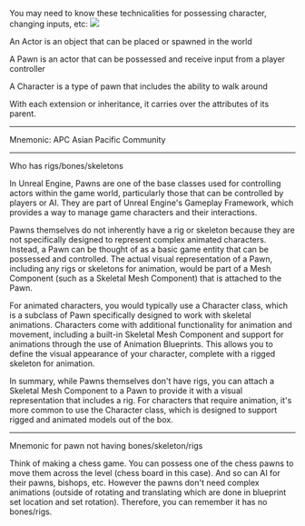 
You may need to know these technicalities for possessing character, changing inputs, etc:
![](https://i.imgur.com/l4eZHVd.png)


An Actor is an object that can be placed or spawned in the world

A Pawn is an actor that can be possessed and receive input from a player controller

A Character is a type of pawn that includes the ability to walk around

With each extension or inheritance, it carries over the attributes of its parent.

---

Mnemonic: APC
Asian Pacific Community

---

Who has rigs/bones/skeletons

In Unreal Engine, Pawns are one of the base classes used for controlling actors within the game world, particularly those that can be controlled by players or AI. They are part of Unreal Engine's Gameplay Framework, which provides a way to manage game characters and their interactions.

Pawns themselves do not inherently have a rig or skeleton because they are not specifically designed to represent complex animated characters. Instead, a Pawn can be thought of as a basic game entity that can be possessed and controlled. The actual visual representation of a Pawn, including any rigs or skeletons for animation, would be part of a Mesh Component (such as a Skeletal Mesh Component) that is attached to the Pawn.

For animated characters, you would typically use a Character class, which is a subclass of Pawn specifically designed to work with skeletal animations. Characters come with additional functionality for animation and movement, including a built-in Skeletal Mesh Component and support for animations through the use of Animation Blueprints. This allows you to define the visual appearance of your character, complete with a rigged skeleton for animation.

In summary, while Pawns themselves don't have rigs, you can attach a Skeletal Mesh Component to a Pawn to provide it with a visual representation that includes a rig. For characters that require animation, it's more common to use the Character class, which is designed to support rigged and animated models out of the box.

---

Mnemonic for pawn not having bones/skeleton/rigs

Think of making a chess game. You can possess one of the chess pawns to move them across the level (chess board in this case). And so can AI for their pawns, bishops, etc. 
However the pawns don't need complex animations (outside of rotating and translating which are done in blueprint set location and set rotation). Therefore, you can remember it has no bones/rigs.
